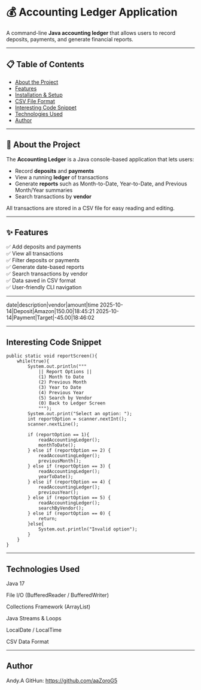 # 💰 Accounting Ledger Application

A command-line **Java accounting ledger** that allows users to record deposits, payments, and generate financial reports.

---

## 📋 Table of Contents
- [About the Project](#about-the-project)
- [Features](#features)
- [Installation & Setup](#installation--setup)
- [CSV File Format](#csv-file-format)
- [Interesting Code Snippet](#interesting-code-snippet)
- [Technologies Used](#technologies-used)
- [Author](#author)

---

## 🧾 About the Project

The **Accounting Ledger** is a Java console-based application that lets users:
- Record **deposits** and **payments**
- View a running **ledger** of transactions
- Generate **reports** such as Month-to-Date, Year-to-Date, and Previous Month/Year summaries
- Search transactions by **vendor**

All transactions are stored in a CSV file for easy reading and editing.

---

## ✨ Features

✅ Add deposits and payments  
✅ View all transactions  
✅ Filter deposits or payments  
✅ Generate date-based reports  
✅ Search transactions by vendor  
✅ Data saved in CSV format  
✅ User-friendly CLI navigation  

---

date|description|vendor|amount|time
2025-10-14|Deposit|Amazon|150.00|18:45:21
2025-10-14|Payment|Target|-45.00|18:46:02

---

## Interesting Code Snippet

    public static void reportScreen(){
        while(true){
            System.out.println("""
                || Report Options ||
                (1) Month to Date
                (2) Previous Month
                (3) Year to Date
                (4) Previous Year
                (5) Search by Vendor
                (0) Back to Ledger Screen
                """);
            System.out.print("Select an option: ");
            int reportOption = scanner.nextInt();
            scanner.nextLine();

            if (reportOption == 1){
                readAccountingLedger();
                monthToDate();
            } else if (reportOption == 2) {
                readAccountingLedger();
                previousMonth();
            } else if (reportOption == 3) {
                readAccountingLedger();
                yearToDate();
            } else if (reportOption == 4) {
                readAccountingLedger();
                previousYear();
            } else if (reportOption == 5) {
                readAccountingLedger();
                searchByVendor();
            } else if (reportOption == 0) {
                return;
            }else{
                System.out.println("Invalid option");
            }
        }
    }

---

## Technologies Used

Java 17

File I/O (BufferedReader / BufferedWriter)

Collections Framework (ArrayList)

Java Streams & Loops

LocalDate / LocalTime

CSV Data Format

---

## Author

Andy.A
GitHun: https://github.com/aaZoroG5
